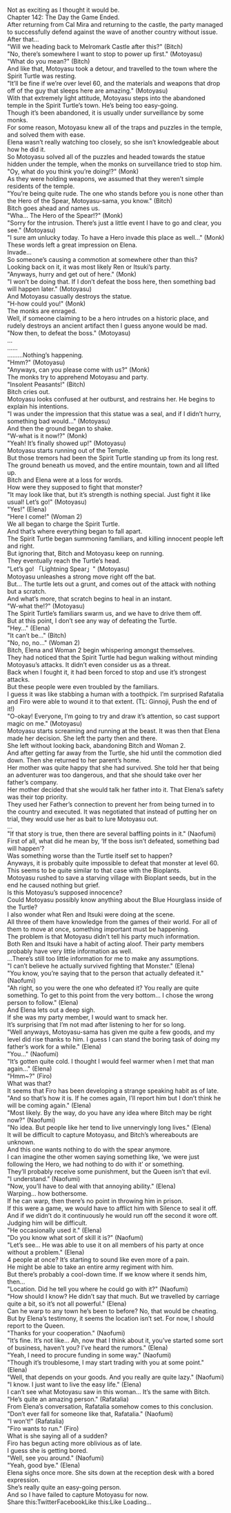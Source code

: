 <br/>
Not as exciting as I thought it would be.<br/>
Chapter 142: The Day the Game Ended.<br/>
After returning from Cal Mira and returning to the castle, the party managed to successfully defend against the wave of another country without issue. After that…<br/>
"Will we heading back to Melromark Castle after this?" (Bitch)<br/>
"No, there’s somewhere I want to stop to power up first." (Motoyasu)<br/>
"What do you mean?" (Bitch)<br/>
And like that, Motoyasu took a detour, and travelled to the town where the Spirit Turtle was resting.<br/>
"It’ll be fine if we’re over level 60, and the materials and weapons that drop off of the guy that sleeps here are amazing." (Motoyasu)<br/>
With that extremely light attitude, Motoyasu steps into the abandoned temple in the Spirit Turtle’s town. He’s being too easy-going.<br/>
Though it’s been abandoned, it is usually under surveillance by some monks.<br/>
For some reason, Motoyasu knew all of the traps and puzzles in the temple, and solved them with ease.<br/>
Elena wasn’t really watching too closely, so she isn’t knowledgeable about how he did it.<br/>
So Motoyasu solved all of the puzzles and headed towards the statue hidden under the temple, when the monks on surveillance tried to stop him.<br/>
"Oy, what do you think you’re doing!?" (Monk)<br/>
As they were holding weapons, we assumed that they weren’t simple residents of the temple.<br/>
"You’re being quite rude. The one who stands before you is none other than the Hero of the Spear, Motoyasu-sama, you know." (Bitch)<br/>
Bitch goes ahead and names us.<br/>
"Wha… The Hero of the Spear!?" (Monk)<br/>
"Sorry for the intrusion. There’s just a little event I have to go and clear, you see." (Motoyasu)<br/>
"I sure am unlucky today. To have a Hero invade this place as well…" (Monk)<br/>
These words left a great impression on Elena.<br/>
Invade…<br/>
So someone’s causing a commotion at somewhere other than this?<br/>
Looking back on it, it was most likely Ren or Itsuki’s party.<br/>
"Anyways, hurry and get out of here." (Monk)<br/>
"I won’t be doing that. If I don’t defeat the boss here, then something bad will happen later." (Motoyasu)<br/>
And Motoyasu casually destroys the statue.<br/>
"H-how could you!" (Monk)<br/>
The monks are enraged.<br/>
Well, if someone claiming to be a hero intrudes on a historic place, and rudely destroys an ancient artifact then I guess anyone would be mad.<br/>
"Now then, to defeat the boss." (Motoyasu)<br/>
…<br/>
……<br/>
………Nothing’s happening.<br/>
"Hmm?" (Motoyasu)<br/>
"Anyways, can you please come with us?" (Monk)<br/>
The monks try to apprehend Motoyasu and party.<br/>
"Insolent Peasants!" (Bitch)<br/>
Bitch cries out.<br/>
Motoyasu looks confused at her outburst, and restrains her. He begins to explain his intentions.<br/>
"I was under the impression that this statue was a seal, and if I didn’t hurry, something bad would…" (Motoyasu)<br/>
And then the ground began to shake.<br/>
"W-what is it now!?" (Monk)<br/>
"Yeah! It’s finally showed up!" (Motoyasu)<br/>
Motoyasu starts running out of the Temple.<br/>
But those tremors had been the Spirit Turtle standing up from its long rest. The ground beneath us moved, and the entire mountain, town and all lifted up.<br/>
Bitch and Elena were at a loss for words.<br/>
How were they supposed to fight that monster?<br/>
"It may look like that, but it’s strength is nothing special. Just fight it like usual! Let’s go!" (Motoyasu)<br/>
"Yes!" (Elena)<br/>
"Here I come!" (Woman 2)<br/>
We all began to charge the Spirit Turtle.<br/>
And that’s where everything began to fall apart.<br/>
The Spirit Turtle began summoning familiars, and killing innocent people left and right.<br/>
But ignoring that, Bitch and Motoyasu keep on running.<br/>
They eventually reach the Turtle’s head.<br/>
"Let’s go! 「Lightning Spear」" (Motoyasu)<br/>
Motoyasu unleashes a strong move right off the bat.<br/>
But… The turtle lets out a grunt, and comes out of the attack with nothing but a scratch.<br/>
And what’s more, that scratch begins to heal in an instant.<br/>
"W-what the!?" (Motoyasu)<br/>
The Spirit Turtle’s familiars swarm us, and we have to drive them off.<br/>
But at this point, I don’t see any way of defeating the Turtle.<br/>
"Hey…" (Elena)<br/>
"It can’t be…" (Bitch)<br/>
"No, no, no…" (Woman 2)<br/>
Bitch, Elena and Woman 2 begin whispering amongst themselves.<br/>
They had noticed that the Spirit Turtle had begun walking without minding Motoyasu’s attacks. It didn’t even consider us as a threat.<br/>
Back when I fought it, it had been forced to stop and use it’s strongest attacks.<br/>
But these people were even troubled by the familiars.<br/>
I guess it was like stabbing a human with a toothpick. I’m surprised Rafatalia and Firo were able to wound it to that extent. (TL: Ginnoji, Push the end of it!)<br/>
"O-okay! Everyone, I’m going to try and draw it’s attention, so cast support magic on me." (Motoyasu)<br/>
Motoyasu starts screaming and running at the beast. It was then that Elena made her decision. She left the party then and there.<br/>
She left without looking back, abandoning Bitch and Woman 2.<br/>
And after getting far away from the Turtle, she hid until the commotion died down. Then she returned to her parent’s home.<br/>
Her mother was quite happy that she had survived. She told her that being an adventurer was too dangerous, and that she should take over her father’s company.<br/>
Her mother decided that she would talk her father into it. That Elena’s safety was their top priority.<br/>
They used her Father’s connection to prevent her from being turned in to the country and executed. It was negotiated that instead of putting her on trial, they would use her as bait to lure Motoyasu out.<br/>
…<br/>
"If that story is true, then there are several baffling points in it." (Naofumi)<br/>
First of all, what did he mean by, ‘If the boss isn’t defeated, something bad will happen’?<br/>
Was something worse than the Turtle itself set to happen?<br/>
Anyways, it is probably quite impossible to defeat that monster at level 60.<br/>
This seems to be quite similar to that case with the Bioplants.<br/>
Motoyasu rushed to save a starving village with Bioplant seeds, but in the end he caused nothing but grief.<br/>
Is this Motoyasu’s supposed innocence?<br/>
Could Motoyasu possibly know anything about the Blue Hourglass inside of the Turtle?<br/>
I also wonder what Ren and Itsuki were doing at the scene.<br/>
All three of them have knowledge from the games of their world. For all of them to move at once, something important must be happening.<br/>
The problem is that Motoyasu didn’t tell his party much information.<br/>
Both Ren and Itsuki have a habit of acting aloof. Their party members probably have very little information as well.<br/>
…There’s still too little information for me to make any assumptions.<br/>
"I can’t believe he actually survived fighting that Monster." (Elena)<br/>
"You know, you’re saying that to the person that actually defeated it." (Naofumi)<br/>
"Ah right, so you were the one who defeated it? You really are quite something. To get to this point from the very bottom… I chose the wrong person to follow." (Elena)<br/>
And Elena lets out a deep sigh.<br/>
If she was my party member, I would want to smack her.<br/>
It’s surprising that I’m not mad after listening to her for so long.<br/>
"Well anyways, Motoyasu-sama has given me quite a few goods, and my level did rise thanks to him. I guess I can stand the boring task of doing my father’s work for a while." (Elena)<br/>
"You…" (Naofumi)<br/>
"It’s gotten quite cold. I thought I would feel warmer when I met that man again…" (Elena)<br/>
"Hmm~?" (Firo)<br/>
What was that?<br/>
It seems that Firo has been developing a strange speaking habit as of late.<br/>
"And so that’s how it is. If he comes again, I’ll report him but I don’t think he will be coming again." (Elena)<br/>
"Most likely. By the way, do you have any idea where Bitch may be right now?" (Naofumi)<br/>
"No idea. But people like her tend to live unnervingly long lives." (Elena)<br/>
It will be difficult to capture Motoyasu, and Bitch’s whereabouts are unknown.<br/>
And this one wants nothing to do with the spear anymore.<br/>
I can imagine the other women saying something like, ‘we were just following the Hero, we had nothing to do with it’ or something.<br/>
They’ll probably receive some punishment, but the Queen isn’t that evil.<br/>
"I understand." (Naofumi)<br/>
"Now, you’ll have to deal with that annoying ability." (Elena)<br/>
Warping… how bothersome.<br/>
If he can warp, then there’s no point in throwing him in prison.<br/>
If this were a game, we would have to afflict him with Silence to seal it off. And if we didn’t do it continuously he would run off the second it wore off.<br/>
Judging him will be difficult.<br/>
"He occasionally used it." (Elena)<br/>
"Do you know what sort of skill it is?" (Naofumi)<br/>
"Let’s see… He was able to use it on all members of his party at once without a problem." (Elena)<br/>
4 people at once? It’s starting to sound like even more of a pain.<br/>
He might be able to take an entire army regiment with him.<br/>
But there’s probably a cool-down time. If we know where it sends him, then…<br/>
"Location. Did he tell you where he could go with it?" (Naofumi)<br/>
"How should I know? He didn’t say that much. But we travelled by carriage quite a bit, so it’s not all powerful." (Elena)<br/>
Can he warp to any town he’s been to before? No, that would be cheating.<br/>
But by Elena’s testimony, it seems the location isn’t set. For now, I should report to the Queen.<br/>
"Thanks for your cooperation." (Naofumi)<br/>
"It’s fine. It’s not like… Ah, now that I think about it, you’ve started some sort of business, haven’t you? I’ve heard the rumors." (Elena)<br/>
"Yeah, I need to procure funding in some way." (Naofumi)<br/>
"Though it’s troublesome, I may start trading with you at some point." (Elena)<br/>
"Well, that depends on your goods. And you really are quite lazy." (Naofumi)<br/>
"I know. I just want to live the easy life." (Elena)<br/>
I can’t see what Motoyasu saw in this woman… It’s the same with Bitch.<br/>
"He’s quite an amazing person." (Rafatalia)<br/>
From Elena’s conversation, Rafatalia somehow comes to this conclusion.<br/>
"Don’t ever fall for someone like that, Rafatalia." (Naofumi)<br/>
"I won’t!" (Rafatalia)<br/>
"Firo wants to run." (Firo)<br/>
What is she saying all of a sudden?<br/>
Firo has begun acting more oblivious as of late.<br/>
I guess she is getting bored.<br/>
"Well, see you around." (Naofumi)<br/>
"Yeah, good bye." (Elena)<br/>
Elena sighs once more. She sits down at the reception desk with a bored expression.<br/>
She’s really quite an easy-going person.<br/>
And so I have failed to capture Motoyasu for now.<br/>
Share this:TwitterFacebookLike this:Like Loading... <br/>

